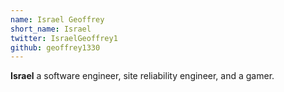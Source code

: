 ```yaml
---
name: Israel Geoffrey
short_name: Israel
twitter: IsraelGeoffrey1
github: geoffrey1330
---
```


**Israel**  a software engineer, site reliability engineer, and a gamer.
